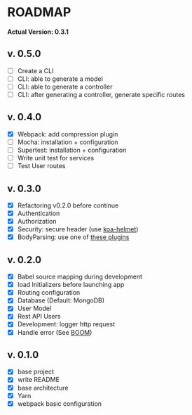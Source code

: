 # ROADMAP

__Actual Version: 0.3.1__

## v. 0.5.0
- [ ] Create a CLI
- [ ] CLI: able to generate a model
- [ ] CLI: able to generate a controller
- [ ] CLI: after generating a controller, generate specific routes

## v. 0.4.0
- [x] Webpack: add compression plugin
- [ ] Mocha: installation + configuration
- [ ] Supertest: installation + configuration
- [ ] Write unit test for services
- [ ] Test User routes

## v. 0.3.0
- [x] Refactoring v0.2.0 before continue
- [x] Authentication
- [x] Authorization
- [x] Security: secure header (use [koa-helmet](https://github.com/venables/koa-helmet))
- [x] BodyParsing: use one of [these plugins](https://github.com/koajs/koa/wiki#body-parsing)

## v. 0.2.0
- [x] Babel source mapping during development
- [x] load Initializers before launching app
- [x] Routing configuration
- [x] Database (Default: MongoDB)
- [x] User Model
- [x] Rest API Users
- [x] Development: logger http request
- [x] Handle error (See [BOOM](https://github.com/hapijs/boom))

## v. 0.1.0
- [x] base project
- [x] write README
- [x] base architecture
- [x] Yarn
- [x] webpack basic configuration
